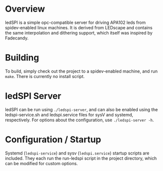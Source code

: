 Overview
========
ledSPI is a simple opc-compatible server for driving APA102 leds from spidev-enabled linux machines. It is derived from
LEDscape and contains the same interpolation and dithering support, which itself was inspired by Fadecandy. 


Building
=========================

To build, simply check out the project to a spidev-enabled machine, and run `make`. There is currently no install script.

ledSPI Server
=========================

ledSPI can be run using `./ledspi-server`, and can also be enabled using the ledspi-service.sh and ledspi.service files
for sysV and systemd, respectively. For options about the configuration, use `./ledspi-server -h`.

Configuration / Startup
=========================

Systemd (`ledspi-service`) and sysv (`ledspi.service`) startup scripts are included. They each run the run-ledspi script in the project directory, which
can be modified for custom options.